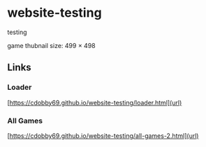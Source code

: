 # website-testing
testing

game thubnail size: 499 × 498



## Links

### Loader
[https://cdobby69.github.io/website-testing/loader.html](url)

### All Games
[https://cdobby69.github.io/website-testing/all-games-2.html](url)
